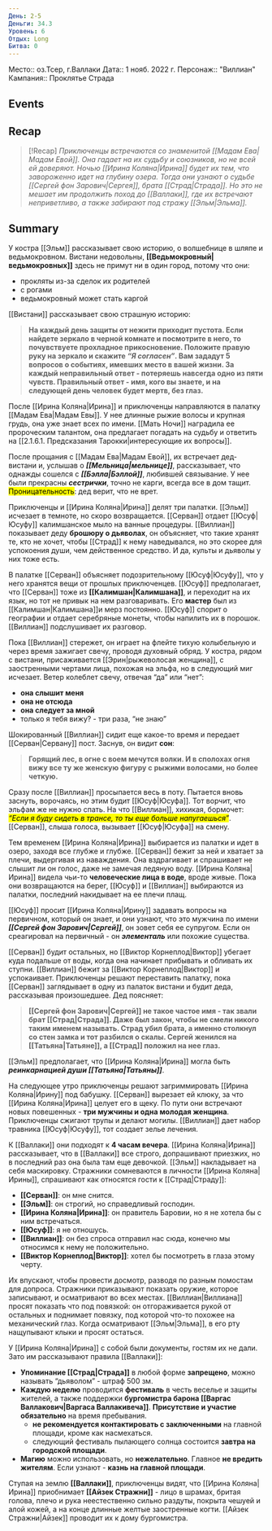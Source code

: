 ```yaml
---
День: 2-5
Деньги: 34.3
Уровень: 6
Отдых: Long
Битва: 0
---
```

Место:: оз.Тсер, г.Валлаки
Дата:: 1 нояб. 2022 г.
Персонаж:: "Виллиан"
Кампания:: Проклятье Страда

## Events

## Recap
> [!Recap]
> *Приключенцы встречаются со знаменитой [[Мадам Ева|Мадам Евой]]. Она гадает на их судьбу и союзников, но не всей ей доверяют. Ночью [[Ирина Коляна|Ирина]] будет их тем, что завороженно идет на глубину озера. Тогда они узнают о судьбе [[Сергей фон Зарович|Сергея]], брата [[Страд|Страда]]. Но это не мешает им продолжить поход до [[Валлаки]], где их встречают неприветливо, а также забирают под стражу [[Эльм|Эльма]].*

##  Summary

У костра [[Эльм]] рассказывает свою историю, о волшебнице в шляпе и ведьмокровном. Вистани недовольны, **[[Ведьмокровный|ведьмокровных]]** здесь не примут ни в один город, потому что они:
- прокляты из-за сделок их родителей
- с рогами
- ведьмокровный может стать каргой

[[Вистани]] рассказывает свою страшную историю:
> **На каждый день защиты от нежити приходит пустота. Если найдете зеркало в черной комнате и посмотрите в него, то почувствуете прохладное прикосновение. Положите правую руку на зеркало и скажите _“Я согласен”_. Вам зададут 5 вопросов о событиях, имевших место в вашей жизни. За каждый неправильный ответ - потеряешь навсегда одно из пяти чувств. Правильный ответ - имя, кого вы знаете, и на следующей день человек будет мертв, без глаз.**

После [[Ирина Коляна|Ирина]] и приключенцы направляются в палатку [[Мадам Ева|Мадам Евы]]. У нее длинные рыжие волосы и крупная грудь, она уже знает всех по имени. [[Мать Ночи]] наградила ее пророческим талантом, она предлагает погадать на судьбу и ответить на  [[2.1.6.1. Предсказания Тарокки|интересующие их вопросы]].

После прощания с [[Мадам Ева|Мадам Евой]], их встречает дед-вистани и, услышав о _**[[Мельница|мельнице]]**_, рассказывает, что однажды сошелся с _**[[Бэлла|Бэллой]]**_, любившей связывание. У нее были прекрасны _**сестрички**_, точно не карги, всегда все в дом тащит. <mark style="background:">Проницательность</mark>: дед верит, что не врет.

Приключенцы и [[Ирина Коляна|Ирина]] делят три палатки. [[Эльм]] исчезает в темноте, но скоро возвращается. [[Серван]] отдает [[Юсуф|Юсуфу]] калимшанское мыло на ванные процедуры. [[Виллиан]] показывает деду **брошюру о дьяволах**, он объясняет, что такие хранят те, кто не хочет, чтобы [[Страд]] к нему наведывался, но это скорее для успокоения души, чем действенное средство. И да, культы и дьяволы у них тоже есть.

В палатке [[Серван]] объясняет подозрительному [[Юсуф|Юсуфу]], что у него хранятся вещи от прошлых приключенцев. [[Юсуф]] предполагает, что [[Серван]] тоже из **[[Калимшан|Калимшана]]**, и переходит на их язык, но тот не привык на нем разговаривать. Его **мастер** был из [[Калимшан|Калимшана]]и мерз постоянно. [[Юсуф]] спорит о географии и отдает серебряные монеты, чтобы напилить их в порошок. [[Виллиан]] подслушивает их разговор.

Пока [[Виллиан]] стережет, он играет на флейте тихую колыбельную и через время зажигает свечу, проводя духовный обряд. У костра, рядом с вистани, присаживается [[Эрин|рыжеволосая женщина]], с заостренными чертами лица, похожая на эльфа, но в следующий миг исчезает. Ветер колеблет свечу, отвечая “да” или “нет”:
-   **она слышит меня**
-   **она не отсюда**
-   **она следует за мной**
-   только я тебя вижу? - три раза, “не знаю”

Шокированный [[Виллиан]] сидит еще какое-то время и передает [[Серван|Сервану]] пост. Заснув, он видит **сон**:
> **Горящий лес, в огне с воем мечутся волки. И в сполохах огня вижу все ту же женскую фигуру с рыжими волосами, но более четкую.**

Сразу после [[Виллиан]] просыпается весь в поту. Пытается вновь заснуть, ворочаясь, но этим будит [[Юсуф|Юсуфа]]. Тот ворчит, что эльфам же не нужно спать. На что [[Виллиан]], хихикая, бормочет: _<mark class="green">“Если я буду сидеть в трансе, то ты еще больше напугаешься”</mark>_. [[Серван]], слыша голоса, вызывает [[Юсуф|Юсуфа]] на смену.

Тем временем [[Ирина Коляна|Ирина]] выбирается из палатки и идет в озеро, заходя все глубже и глубже. [[Серван]] бежит за ней и хватает за плечи, выдергивая из наваждения. Она вздрагивает и спрашивает не слышит ли он голос, даже не замечая ледяную воду. [[Ирина Коляна|Ирина]] видела чьи-то **человеческие лица в воде**, вроде живые. Пока они возвращаются на берег, [[Юсуф]] и [[Виллиан]] выбираются из палатки, последний накидывает на ее плечи плащ.

[[Юсуф]] просит [[Ирина Коляна|Ирину]] задавать вопросы на первичном, который он знает, и они узнают, что это мужчина по имени _**[[Сергей фон Зарович|Сергей]]**_, он зовет себя ее супругом. Если он среагировал на первичный - он _**элементаль**_ или похожие существа.

[[Серван]] будит остальных, но [[Виктор Корнеплод|Виктор]] убегает куда подальше от воды, когда она начинает прибывать и обливать их ступни. [[Виллиан]] бежит за [[Виктор Корнеплод|Виктор]] и успокаивает. Приключенцы решают переставить палатку, пока [[Серван]] заглядывает в одну из палаток вистани и будит деда, рассказывая произошедшее. Дед поясняет:
> **[[Сергей фон Зарович|Сергей]] не такое частое имя - так звали брат [[Страд|Страда]]. Даже был закон, чтобы не смели никого таким именем называть. Страд убил брата, а именно столкнул со стен замка и тот разбился о скалы. Сергей женился на [[Татьяна|Татьяне]], а [[Страд]] положил на нее глаз.**

[[Эльм]] предполагает, что [[Ирина Коляна|Ирина]] могла быть _**реинкарнацией души [[Татьяна|Татьяны]]**_.

На следующее утро приключенцы решают загриммировать [[Ирина Коляна|Ирину]] под бабушку. [[Серван]] вырезает ей клюку, за что [[Ирина Коляна|Ирина]] целует его в щеку. По пути они встречают новых повешенных - **три мужчины и одна молодая женщина**. Приключенцы сжигают трупы и делают могилы. [[Виллиан]] дает набор травника [[Юсуф|Юсуфу]], тот создает зелье лечения.

К [[Валлаки]] они подходят к **4 часам вечера**. [[Ирина Коляна|Ирина]] рассказывает, что в [[Валлаки]] все строго, допрашивают приезжих, но в последний раз она была там еще девочкой. [[Эльм]] накладывает на себя маскировку. Стражники сомневаются в личности [[Ирина Коляна|Ирины]], спрашивают как относятся гости к [[Страд|Страду]]:
- **[[Серван]]**: он мне снится.
- **[[Эльм]]**: он строгий, но справедливый господин.
- **[[Ирина Коляна|Ирина]]**: он правитель Баровии, но я не хотела бы с ним встречаться.
- **[[Юсуф]]**: я не отношусь.
- **[[Виллиан]]**: он без спроса отправил нас сюда, конечно мы относимся к нему не положительно.
- **[[Виктор Корнеплод|Виктор]]**: хотел бы посмотреть в глаза этому черту.

Их впускают, чтобы провести досмотр, разводя по разным помостам для допроса. Стражники приказывают показать оружие, которое записывают, и осматривают во всех местах. [[Виллиан|Виллиана]] просят показать что под повязкой: он отгораживается рукой от остальных и поднимает повязку, под которой что-то похожее на механический глаз. Когда осматривают [[Эльм|Эльма]], в его рту нащупывают клыки и просят остаться.

У [[Ирина Коляна|Ирина]] с собой были документы, гостям их не дали. Зато им рассказывают правила [[Валлаки]]:
- **Упоминание [[Страд|Страда]]** в любой форме **запрещено**, можно называть “дьяволом” - штраф 500 зм.
- **Каждую неделю** проводится **фестиваль** в честь веселье и защиты жителей, а также поддержки **бургомистра барона [[Варгас Валлакович|Варгаса Валлакивеча]]**. **Присутствие и участие обязательно** на время пребывания.
	- **не рекомендуется контактировать с заключенными** на главной площади, кроме как насмехаться.
	- следующий фестиваль пылающего солнца состоится **завтра на городской площади**.
- **Магию** можно использовать, но **нежелательно**. Главное **не вредить жителям**. Если узнают - **казнь на главной площади**.

Ступая на землю **[[Валлаки]]**, приключенцы видят, что [[Ирина Коляна|Ирина]] приобнимает **[[Айзек Стражни]]** - лицо в шрамах, бритая голова, плечо и рука неестественно сильно раздуты, покрыта чешуей и алой кожей, а на конце длинные желтые заостренные когти. [[Айзек Стражни|Айзек]] проводит их к дому бургомистра.